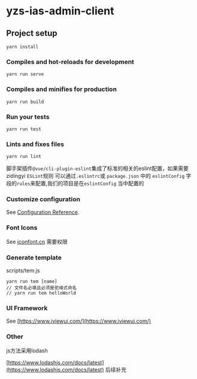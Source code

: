 # yzs-ias-admin-client

## Project setup
```
yarn install
```

### Compiles and hot-reloads for development
```
yarn run serve
```

### Compiles and minifies for production
```
yarn run build
```

### Run your tests
```
yarn run test
```

### Lints and fixes files
```
yarn run lint
```
脚手架插件`@vue/cli-plugin-eslint`集成了标准的相关的eslint配置，如果需要 zidingyi `ESLint`规则 可以通过` .eslintrc `或 `package.json` 中的 `eslintConfig` 字段的`rules`来配置,我们的项目是在`eslintConfig` 当中配置的

### Customize configuration
See [Configuration Reference](https://cli.vuejs.org/config/).

### Font Icons
See [iconfont.cn](https://www.iconfont.cn/manage/index?spm=a313x.7781069.1998910419.db775f1f3&manage_type=myprojects&projectId=1619994&keyword=&project_type=) 需要权限

### Generate template 
scripts/tem.js
```
yarn run tem [name]
// 文件名必填且必须是驼峰式命名
// yarn run tem helloWorld
```
### UI Framework
See [https://www.iviewui.com/](https://www.iviewui.com/)

### Other 
js方法采用lodash 
 
 [https://www.lodashjs.com/docs/latest](https://www.lodashjs.com/docs/latest)
后续补充